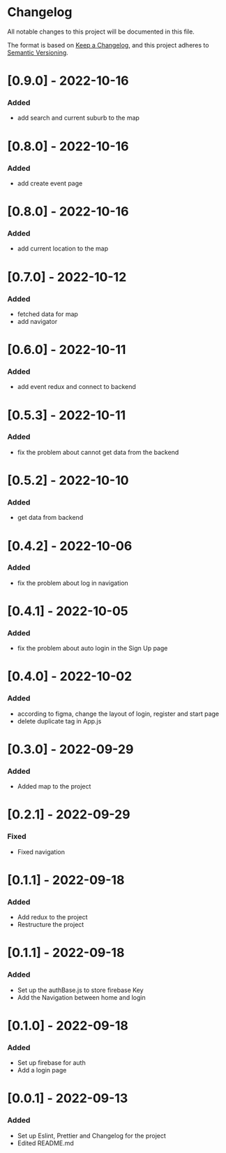 # Changelog
All notable changes to this project will be documented in this file.

The format is based on [Keep a Changelog](https://keepachangelog.com/en/1.0.0/),
and this project adheres to [Semantic Versioning](https://semver.org/spec/v2.0.0.html).

# [0.9.0] - 2022-10-16

### Added

- add search and current suburb to the map

# [0.8.0] - 2022-10-16

### Added

- add create event page


# [0.8.0] - 2022-10-16

### Added

- add current location to the map

# [0.7.0] - 2022-10-12

### Added

- fetched data for map
- add navigator 

# [0.6.0] - 2022-10-11

### Added

- add event redux and connect to backend 

# [0.5.3] - 2022-10-11

### Added

- fix the problem about cannot get data from the backend


# [0.5.2] - 2022-10-10

### Added

- get data from backend


# [0.4.2] - 2022-10-06

### Added

- fix the problem about log in navigation

# [0.4.1] - 2022-10-05

### Added

- fix the problem about auto login in the Sign Up page


# [0.4.0] - 2022-10-02

### Added

- according to figma, change the layout of login, register and start page
- delete duplicate tag in App.js

# [0.3.0] - 2022-09-29

### Added

- Added map to the project

# [0.2.1] - 2022-09-29

### Fixed

- Fixed navigation

# [0.1.1] - 2022-09-18

### Added

- Add redux to the project
- Restructure the project

# [0.1.1] - 2022-09-18

### Added

- Set up the authBase.js to store firebase Key
- Add the Navigation between home and login

# [0.1.0] - 2022-09-18

### Added

- Set up firebase for auth
- Add a login page

# [0.0.1] - 2022-09-13

### Added

- Set up Eslint, Prettier and Changelog for the project
- Edited README.md